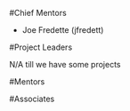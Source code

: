#Chief Mentors

- Joe Fredette (jfredett)

#Project Leaders

N/A till we have some projects

#Mentors

#Associates
